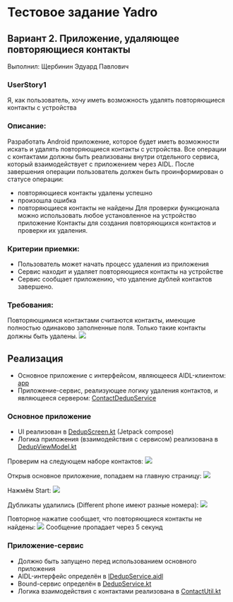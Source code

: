 # Тестовое задание Yadro

## Вариант 2. Приложение, удаляющее повторяющиеся контакты

Выполнил: Щербинин Эдуард Павлович

### UserStory1
Я, как пользователь, хочу иметь возможность удалять повторяющиеся контакты с
устройства

### Описание:
Разработать Android приложение, которое будет иметь возможности искать и удалять
повторяющиеся контакты с устройства. Все операции с контактами должны быть
реализованы внутри отдельного сервиса, который взаимодействует с приложением через
AIDL.
После завершения операции пользователь должен быть проинформирован о статусе
операции:
- повторяющиеся контакты удалены успешно
- произошла ошибка
- повторяющиеся контакты не найдены
  Для проверки функционала можно использовать любое установленное на устройство
  приложение Контакты для создания повторяющихся контактов и проверки их удаления.

### Критерии приемки:
* Пользователь может начать процесс удаления из приложения
* Сервис находит и удаляет повторяющиеся контакты на устройстве
* Сервис сообщает приложению, что удаление дублей контактов завершено.

### Требования:
Повторяющимися контактами считаются контакты, имеющие полностью одинаково
заполненные поля. Только такие контакты должны быть удалены.
![](img/img.png)

## Реализация

* Основное приложение с интерфейсом, являющееся AIDL-клиентом: [app](app)
* Приложение-сервис, реализующее логику удаления контактов, и являющееся сервером: [ContactDedupService](ContactDedupService)

### Основное приложение

* UI реализован в [DedupScreen.kt](app/src/main/java/com/edsh/contdedup/component/DedupScreen.kt) (Jetpack compose)
* Логика приложения (взаимодействия с сервисом) реализована в [DedupViewModel.kt](app/src/main/java/com/edsh/contdedup/viewmodel/DedupViewModel.kt)

Проверим на следующем наборе контактов:
![](img/img_2.png)

Открыв основное приложение, попадаем на главную страницу:
![](img/img_1.png)

Нажмём Start:
![](img/img_3.png)

Дубликаты удалились (Different phone имеют разные номера):
![](img/img_4.png)

Повторное нажатие сообщает, что повторяющиеся контакты не найдены:
![](img/img_5.png)
Сообщение пропадает через 5 секунд

### Приложение-сервис

* Должно быть запущено перед использованием основного приложения
* AIDL-интерфейс определён в [IDedupService.aidl](ContactDedupService/src/main/aidl/com/edsh/service/IDedupService.aidl)
* Bound-сервис определён в [DedupService.kt](ContactDedupService/src/main/java/com/edsh/contdedser/DedupService.kt)
* Логика взаимодействия с контактами реализована в [ContactUtil.kt](ContactDedupService/src/main/java/com/edsh/contdedser/ContactUtil.kt)
